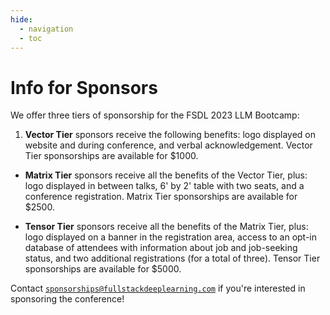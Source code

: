 ```yaml
---
hide:
  - navigation
  - toc
---
```


# Info for Sponsors

We offer three tiers of sponsorship for the FSDL 2023 LLM Bootcamp:

1. **Vector Tier** sponsors receive the following benefits: logo displayed on website and during conference, and verbal acknowledgement. Vector Tier sponsorships are available for $1000.

- **Matrix Tier** sponsors receive all the benefits of the Vector Tier, plus: logo displayed in between talks, 6' by 2' table with two seats, and a conference registration. Matrix Tier sponsorships are available for $2500.

- **Tensor Tier** sponsors receive all the benefits of the Matrix Tier, plus: logo displayed on a banner in the registration area, access to an opt-in database of attendees with information about job and job-seeking status, and two additional registrations (for a total of three). Tensor Tier sponsorships are available for $5000.

Contact
[`sponsorships@fullstackdeeplearning.com`](mailto:sponsorships@fullstackdeeplearning.com)
if you're interested in sponsoring the conference!

